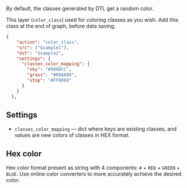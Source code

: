 By default, the classes generated by DTL get a random color. 

This layer (`color_class`) used for coloring classes as you wish.
Add this class at the end of graph, before data saving.

```json
{
    "action": "color_class",
    "src": ["$sample1"],
    "dst": "$sample2",
    "settings": {
      "classes_color_mapping": {
        "sky": "#9090CC",
        "grass": "#00AA00",
        "stop": "#FF8080"
      }
    }
  },
```

## Settings

- `classes_color_mapping` — dict where keys are existing classes, and values are new colors of classes in HEX format.

## Hex color
Hex color format present as string with 4 components: `#` + `RED` + `GREEN` + `BLUE`. Use online color converters to more accurately achieve the desired color.
